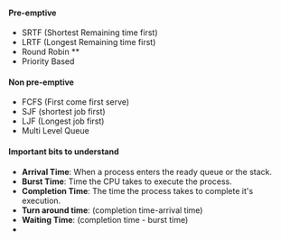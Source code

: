 #### Pre-emptive
- SRTF (Shortest Remaining time first)
- LRTF (Longest Remaining time first)
- Round Robin **
- Priority Based
#### Non pre-emptive
- FCFS (First come first serve)
- SJF (shortest job first)
- LJF (Longest job first)
- Multi Level Queue

#### Important bits to understand 
- **Arrival Time**: When a process enters the ready queue or the stack.
- **Burst Time**: Time the CPU takes to execute the process.
- **Completion Time**: The time the process takes to complete it's execution.
- **Turn around time**: (completion time-arrival time)
- **Waiting Time**: (completion time - burst time)
- 